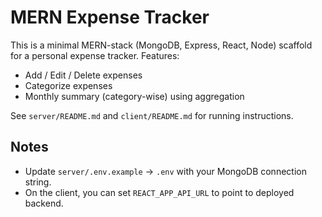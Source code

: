 # MERN Expense Tracker

This is a minimal MERN-stack (MongoDB, Express, React, Node) scaffold for a personal expense tracker.
Features:

- Add / Edit / Delete expenses
- Categorize expenses
- Monthly summary (category-wise) using aggregation

See `server/README.md` and `client/README.md` for running instructions.

## Notes

- Update `server/.env.example` -> `.env` with your MongoDB connection string.
- On the client, you can set `REACT_APP_API_URL` to point to deployed backend.
